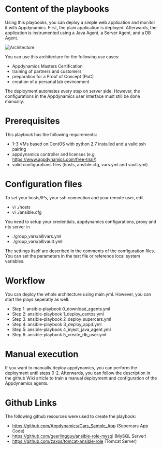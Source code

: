 # Content of the playbooks

Using this playbooks, you can deploy a simple web application and monitor it with Appdynamics.
First, the plain application is deployed. Afterwards, the application is instrumented using
a Java Agent, a Server Agent, and a DB Agent.

![Architecture](https://github.com/lhintzsc/ansible_supercars_app/blob/master/docs/Architecture.png)

You can use this architecture for the following use cases:

* Appdynamics Masters Certification
* training of partners and customers
* preparation for a Proof of Concept (PoC)
* creation of a personal lab environment

The deployment automates every step on server side. However, the configurations in the Appdynamics
user interface must still be done manually.

# Prerequisites

This playbook has the following requirements:

* 1-3 VMs based on CentOS with python 2.7 installed and a valid ssh pairing
* appdynamics controller and licenses (e.g. https://www.appdynamics.com/free-trial/)
* valid configurations files (hosts, ansible.cfg, vars.yml and vault.yml)

# Configuration files

To set your hosts/IPs, your ssh connection and your remote user, edit

* vi ./hosts
* vi ./ansible.cfg

You need to setup your credentials, appdynamics configurations, proxy and nts server in

* ./group_vars/all/vars.yml
* ./group_vars/all/vault.yml

The settings itself are described in the comments of the configuration files.
You can set the parameters in the test file or reference local system variables.

# Workflow

You can deploy the whole architecture using main.yml. However, you can start
the plays seperatly as well:

* Step 1: ansible-playbook 0_download_agents.yml
* Step 2: ansible-playbook 1_deploy_centos.yml
* Step 3: ansible-playbook 2_deploy_supercars.yml
* Step 4: ansible-playbook 3_deploy_appd.yml
* Step 5: ansible-playbook 4_inject_java_agent.yml
* Step 6: ansible-playbook 5_create_db_user.yml

# Manual execution

If you want to manually deploy appdynamics, you can perform the deployment
until steps 0-2. Afterwards, you can follow the description in the github
Wiki article to train a manual deployment and configuration of the Appdynamics
agents.

# Github Links

The following github resources were used to create the playbook:

* https://github.com/Appdynamics/Cars_Sample_App (Supercars App Code)
* https://github.com/geerlingguy/ansible-role-mysql (MySQL Server)
* https://github.com/zaxos/tomcat-ansible-role (Tomcat Server)